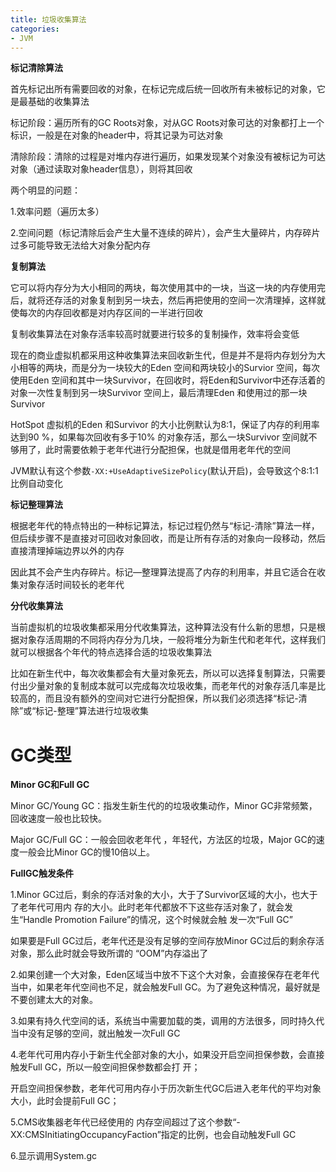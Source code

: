 ```yaml
---
title: 垃圾收集算法
categories: 
- JVM
---
```


**标记清除算法**

首先标记出所有需要回收的对象，在标记完成后统一回收所有未被标记的对象，它是最基础的收集算法

标记阶段：遍历所有的GC Roots对象，对从GC Roots对象可达的对象都打上一个标识，一般是在对象的header中，将其记录为可达对象

清除阶段：清除的过程是对堆内存进行遍历，如果发现某个对象没有被标记为可达对象（通过读取对象header信息），则将其回收

两个明显的问题：

1.效率问题（遍历太多）

2.空间问题（标记清除后会产生大量不连续的碎片），会产生大量碎片，内存碎片过多可能导致无法给大对象分配内存

**复制算法**

它可以将内存分为大小相同的两块，每次使用其中的一块，当这一块的内存使用完后，就将还存活的对象复制到另一块去，然后再把使用的空间一次清理掉，这样就使每次的内存回收都是对内存区间的一半进行回收

复制收集算法在对象存活率较高时就要进行较多的复制操作，效率将会变低

现在的商业虚拟机都采用这种收集算法来回收新生代，但是并不是将内存划分为大小相等的两块，而是分为一块较大的Eden 空间和两块较小的Survior 空间，每次使用Eden 空间和其中一块Survivor，在回收时，将Eden和Survivor中还存活着的对象一次性复制到另一块Survivor 空间上，最后清理Eden 和使用过的那一块Survivor

HotSpot 虚拟机的Eden 和Survivor 的大小比例默认为8:1，保证了内存的利用率达到90 %，如果每次回收有多于10% 的对象存活，那么一块Survivor 空间就不够用了，此时需要依赖于老年代进行分配担保，也就是借用老年代的空间

JVM默认有这个参数`-XX:+UseAdaptiveSizePolicy`(默认开启)，会导致这个8:1:1比例自动变化

**标记整理算法**

根据老年代的特点特出的一种标记算法，标记过程仍然与“标记-清除”算法一样，但后续步骤不是直接对可回收对象回收，而是让所有存活的对象向一段移动，然后直接清理掉端边界以外的内存

因此其不会产生内存碎片。标记—整理算法提高了内存的利用率，并且它适合在收集对象存活时间较长的老年代

**分代收集算法**

当前虚拟机的垃圾收集都采用分代收集算法，这种算法没有什么新的思想，只是根据对象存活周期的不同将内存分为几块，一般将堆分为新生代和老年代，这样我们就可以根据各个年代的特点选择合适的垃圾收集算法

比如在新生代中，每次收集都会有大量对象死去，所以可以选择复制算法，只需要付出少量对象的复制成本就可以完成每次垃圾收集，而老年代的对象存活几率是比较高的，而且没有额外的空间对它进行分配担保，所以我们必须选择“标记-清除”或“标记-整理”算法进行垃圾收集

# GC类型

**Minor GC和Full GC**

Minor GC/Young GC：指发生新生代的的垃圾收集动作，Minor GC非常频繁，回收速度一般也比较快。

Major GC/Full GC：一般会回收老年代 ，年轻代，方法区的垃圾，Major GC的速度一般会比Minor GC的慢10倍以上。

**FullGC触发条件**

1.Minor GC过后，剩余的存活对象的大小，大于了Survivor区域的大小，也大于了老年代可用内 存的大小。此时老年代都放不下这些存活对象了，就会发生“Handle Promotion Failure”的情况，这个时候就会触 发一次“Full GC”

如果要是Full GC过后，老年代还是没有足够的空间存放Minor GC过后的剩余存活对象，那么此时就会导致所谓的 “OOM”内存溢出了

2.如果创建一个大对象，Eden区域当中放不下这个大对象，会直接保存在老年代当中，如果老年代空间也不足，就会触发Full GC。为了避免这种情况，最好就是不要创建太大的对象。

3.如果有持久代空间的话，系统当中需要加载的类，调用的方法很多，同时持久代当中没有足够的空间，就出触发一次Full GC

4.老年代可用内存小于新生代全部对象的大小，如果没开启空间担保参数，会直接触发Full GC，所以一般空间担保参数都会打 开；

开启空间担保参数，老年代可用内存小于历次新生代GC后进入老年代的平均对象大小，此时会提前Full GC；

5.CMS收集器老年代已经使用的 内存空间超过了这个参数“-XX:CMSInitiatingOccupancyFaction”指定的比例，也会自动触发Full GC

6.显示调用System.gc